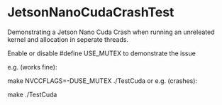 # JetsonNanoCudaCrashTest
Demonstrating a Jetson Nano Cuda Crash when running an unreleated kernel and allocation in seperate threads.

Enable or disable #define USE_MUTEX to demonstrate the issue

e.g. (works fine):

make NVCCFLAGS=-DUSE_MUTEX
./TestCuda
or e.g. (crashes):

make
./TestCuda
